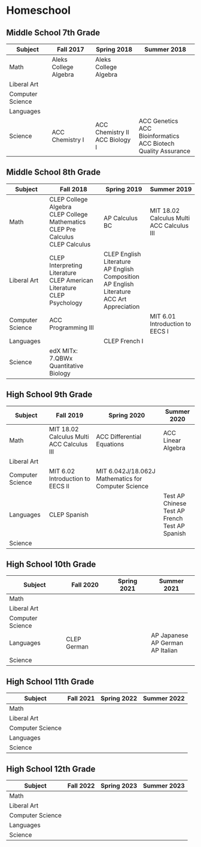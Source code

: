 # Homeschool

## Middle School 7th Grade

| Subject | Fall 2017 | Spring 2018 | Summer 2018 |
|---------|------|--------|--------|
| Math | Aleks College Algebra | Aleks College Algebra | |
| Liberal Art | | |
| Computer Science | | |
| Languages | | |
| Science | ACC Chemistry I | ACC Chemistry II  <br> ACC Biology I | ACC Genetics  <br> ACC Bioinformatics <br> ACC Biotech Quality Assurance |

## Middle School 8th Grade

| Subject | Fall 2018 | Spring 2019 | Summer 2019 |
|---------|------|--------|--------|
| Math | CLEP College Algebra <br> CLEP College Mathematics <br> CLEP Pre Calculus <br> CLEP Calculus | AP Calculus BC | MIT 18.02 Calculus Multi <br> ACC Calculus III |
| Liberal Art | CLEP Interpreting Literature <br> CLEP American Literature <br> CLEP Psychology | CLEP English Literature <br> AP English Composition <br> AP English Literature <br> ACC Art Appreciation |
| Computer Science | ACC Programming III | | MIT 6.01 Introduction to EECS I |
| Languages |  | CLEP French I |
| Science | edX MITx: 7.QBWx Quantitative Biology | | |

## High School 9th Grade

| Subject | Fall 2019 | Spring 2020 | Summer 2020 |
|---------|------|--------|--------|
| Math | MIT 18.02 Calculus Multi <br> ACC Calculus III | ACC Differential Equations | ACC Linear Algebra|
| Liberal Art | | |
| Computer Science | MIT 6.02 Introduction to EECS II | MIT 6.042J/18.062J Mathematics for Computer Science |
| Languages | CLEP Spanish | | Test AP Chinese <br> Test AP French <br> Test AP Spanish |
| Science | | | |

## High School 10th Grade

| Subject | Fall 2020 | Spring 2021 | Summer 2021 |
|---------|------|--------|--------|
| Math | | | |
| Liberal Art | | |
| Computer Science | | |
| Languages | CLEP German | | AP Japanese <br> AP German <br> AP Italian  |
| Science | | | |

## High School 11th Grade

| Subject | Fall 2021 | Spring 2022 | Summer 2022 |
|---------|------|--------|--------|
| Math | | | |
| Liberal Art | | |
| Computer Science | | |
| Languages | | |
| Science | | | |

## High School 12th Grade

| Subject | Fall 2022 | Spring 2023 | Summer 2023 |
|---------|------|--------|--------|
| Math | | | |
| Liberal Art | | |
| Computer Science | | |
| Languages | | |
| Science | | | |
